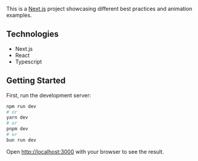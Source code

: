 This is a [Next.js](https://nextjs.org/) project showcasing different best practices and animation examples.

## Technologies

- Next.js
- React
- Typescript

## Getting Started

First, run the development server:

```bash
npm run dev
# or
yarn dev
# or
pnpm dev
# or
bun run dev
```

Open [http://localhost:3000](http://localhost:3000) with your browser to see the result.
